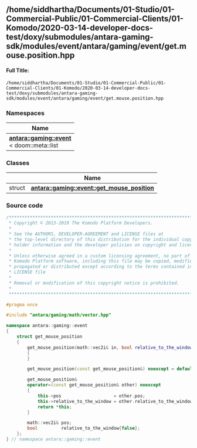 

## /home/siddhartha/Documents/01-Studio/01-Commercial-Public/01-Commercial-Clients/01-Komodo/2020-03-14-developer-docs-test/doxy/submodules/antara-gaming-sdk/modules/event/antara/gaming/event/get.mouse.position.hpp

#### Full Title:
```
/home/siddhartha/Documents/01-Studio/01-Commercial-Public/01-Commercial-Clients/01-Komodo/2020-03-14-developer-docs-test/doxy/submodules/antara-gaming-sdk/modules/event/antara/gaming/event/get.mouse.position.hpp
```







### Namespaces

| Name           |
| -------------- |
| **[antara::gaming::event](Namespaces/namespaceantara_1_1gaming_1_1event.md)** <br>< doom::meta::list  |

### Classes

|                | Name           |
| -------------- | -------------- |
| struct | **[antara::gaming::event::get_mouse_position](Classes/structantara_1_1gaming_1_1event_1_1get__mouse__position.md)**  |















### Source code

```cpp
/******************************************************************************
 * Copyright © 2013-2019 The Komodo Platform Developers.                      *
 *                                                                            *
 * See the AUTHORS, DEVELOPER-AGREEMENT and LICENSE files at                  *
 * the top-level directory of this distribution for the individual copyright  *
 * holder information and the developer policies on copyright and licensing.  *
 *                                                                            *
 * Unless otherwise agreed in a custom licensing agreement, no part of the    *
 * Komodo Platform software, including this file may be copied, modified,     *
 * propagated or distributed except according to the terms contained in the   *
 * LICENSE file                                                               *
 *                                                                            *
 * Removal or modification of this copyright notice is prohibited.            *
 *                                                                            *
 ******************************************************************************/

#pragma once

#include "antara/gaming/math/vector.hpp" 

namespace antara::gaming::event
{
    struct get_mouse_position
    {
        get_mouse_position(math::vec2i& in, bool relative_to_the_window_ = false) noexcept : pos(in), relative_to_the_window(relative_to_the_window_)
        {
        }

        get_mouse_position(const get_mouse_position&) noexcept = default;

        get_mouse_position&
        operator=(const get_mouse_position& other) noexcept
        {
            this->pos                    = other.pos;
            this->relative_to_the_window = other.relative_to_the_window;
            return *this;
        }

        math::vec2i& pos;
        bool         relative_to_the_window{false};
    };
} // namespace antara::gaming::event
```




